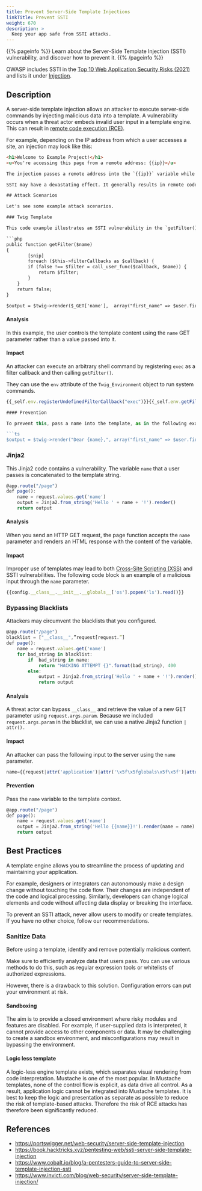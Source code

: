 ```yaml
---
title: Prevent Server-Side Template Injections
linkTitle: Prevent SSTI
weight: 670
description: >
  Keep your app safe from SSTI attacks.
---
```


{{% pageinfo %}}
Learn about the Server-Side Template Injection (SSTI) vulnerability, and discover how to prevent it.
{{% /pageinfo %}}

OWASP includes SSTI in the [Top 10 Web Application Security Risks (2021)](https://owasp.org/www-project-top-ten/) and lists it under [Injection](https://owasp.org/Top10/A03_2021-Injection/).

## Description

A server-side template injection allows an attacker to execute server-side commands by injecting malicious data into a template. A vulnerability occurs when a threat actor embeds invalid user input in a template engine. This can result in [remote code execution (RCE)](https://www.imperva.com/learn/application-security/remote-code-execution/).

For example, depending on the IP address from which a user accesses a site, an injection may look like this:

```html
<h1>Welcome to Example Project!</h1>
<u>You're accessing this page from a remote address: {{ip}}</u>

The injection passes a remote address into the `{{ip}}` variable while reusing the rest of the HTML code for every request it receives.

SSTI may have a devastating effect. It generally results in remote code execution by controlling the backend server. Even if the attacker doesn't execute any code, they may still access sensitive server data.

## Attack Scenarios

Let's see some example attack scenarios.

### Twig Template

This code example illustrates an SSTI vulnerability in the `getFilter()` function that uses `call_user_func($callback, $name)`. From the HTTP GET request, the server retrieves and executes the `name` parameter:

```php
public function getFilter($name)
{
        [snip]
        foreach ($this->filterCallbacks as $callback) {
        if (false !== $filter = call_user_func($callback, $name)) {
            return $filter;
        }
    }
    return false;
}

$output = $twig->render($_GET['name'],  array("first_name" => $user.first_name) );
```

#### Analysis

In this example, the user controls the template content using the `name` GET parameter rather than a value passed into it.

#### Impact

An attacker can execute an arbitrary shell command by registering `exec` as a filter callback and then calling `getFilter()`.

They can use the `env` attribute of the `Twig_Environment` object to run system commands.

```ts
{{_self.env.registerUndefinedFilterCallback("exec")}}{{_self.env.getFilter("id")}}

#### Prevention

To prevent this, pass a name into the template, as in the following example:

```ts
$output = $twig->render("Dear {name},", array("first_name" => $user.first_name) ); 
```
### Jinja2

This Jinja2 code contains a vulnerability. The variable `name` that a user passes is concatenated to the template string.

```ts
@app.route("/page")
def page():
    name = request.values.get('name')
    output = Jinja2.from_string('Hello ' + name + '!').render()
    return output
```

#### Analysis

When you send an HTTP GET request, the page function accepts the `name` parameter and renders an HTML response with the content of the variable.

#### Impact

Improper use of templates may lead to both [Cross-Site Scripting (XSS)](https://owasp.org/www-community/attacks/xss/) and SSTI vulnerabilities. The following code block is an example of a malicious input through the `name` parameter.

```ts
{{config.__class__.__init__.__globals__['os'].popen('ls').read()}}
```

### Bypassing Blacklists

Attackers may circumvent the blacklists that you configured.
 
```ts
@app.route("/page")
blacklist = ["__class__",”request[request.”]
def page():
    name = request.values.get('name')
    for bad_string in blacklist:
        if  bad_string in name:
            return "HACKING ATTEMPT {}".format(bad_string), 400
        else:
            output = Jinja2.from_string('Hello ' + name + '!').render()
            return output    
```

#### Analysis

A threat actor can bypass `__class__` and retrieve the value of a new GET parameter using `request.args.param`. Because we included `request.args.param` in the blacklist, we can use a native Jinja2 function `| attr().`

#### Impact

An attacker can pass the following input to the server using the `name` parameter.

```ts
name={{request|attr('application')|attr('\x5f\x5fglobals\x5f\x5f')|attr('\x5f\x5fgetitem\x5f\x5f')('\x5f\x5fbuiltins\x5f\x5f')|attr('\x5f\x5fgetitem\x5f\x5f')('\x5f\x5fimport\x5f\x5f')('os')|attr('popen')('id')|attr('read')()}}
```

#### Prevention

Pass the `name` variable to the template context.

```ts
@app.route("/page")
def page():
    name = request.values.get('name')
    output = Jinja2.from_string('Hello {{name}}!').render(name = name)
    return output
```

## Best Practices

A template engine allows you to streamline the process of updating and maintaining your application.

For example, designers or integrators can autonomously make a design change without touching the code flow. Their changes are independent of the code and logical processing. Similarly, developers can change logical elements and code without affecting data display or breaking the interface.

To prevent an SSTI attack, never allow users to modify or create templates. If you have no other choice, follow our recommendations.

### Sanitize Data

Before using a template, identify and remove potentially malicious content.

Make sure to efficiently analyze data that users pass. You can use various methods to do this, such as regular expression tools or whitelists of authorized expressions.

However, there is a drawback to this solution. Configuration errors can put your environment at risk.

#### Sandboxing
The aim is to provide a closed environment where risky modules and features are disabled. For example, if user-supplied data is interpreted, it cannot provide access to other components or data.
It may be challenging to create a sandbox environment, and misconfigurations may result in bypassing the environment.

#### Logic less template
A logic-less engine template exists, which separates visual rendering from code interpretation. Mustache is one of the most popular.
In Mustache templates, none of the control flow is explicit, as data drive all control. As a result, application logic cannot be integrated into Mustache templates. It is best to keep the logic and presentation as separate as possible to reduce the risk of template-based attacks.
Therefore the risk of RCE attacks has therefore been significantly reduced.

## References
- https://portswigger.net/web-security/server-side-template-injection
- https://book.hacktricks.xyz/pentesting-web/ssti-server-side-template-injection
- https://www.cobalt.io/blog/a-pentesters-guide-to-server-side-template-injection-ssti
- https://www.invicti.com/blog/web-security/server-side-template-injection/
